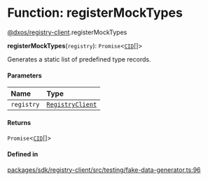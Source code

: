 # Function: registerMockTypes

[@dxos/registry-client](../modules/dxos_registry_client.md).registerMockTypes

**registerMockTypes**(`registry`): `Promise`<[`CID`](../classes/dxos_registry_client.CID.md)[]\>

Generates a static list of predefined type records.

#### Parameters

| Name | Type |
| :------ | :------ |
| `registry` | [`RegistryClient`](../classes/dxos_registry_client.RegistryClient.md) |

#### Returns

`Promise`<[`CID`](../classes/dxos_registry_client.CID.md)[]\>

#### Defined in

[packages/sdk/registry-client/src/testing/fake-data-generator.ts:96](https://github.com/dxos/dxos/blob/main/packages/sdk/registry-client/src/testing/fake-data-generator.ts#L96)
